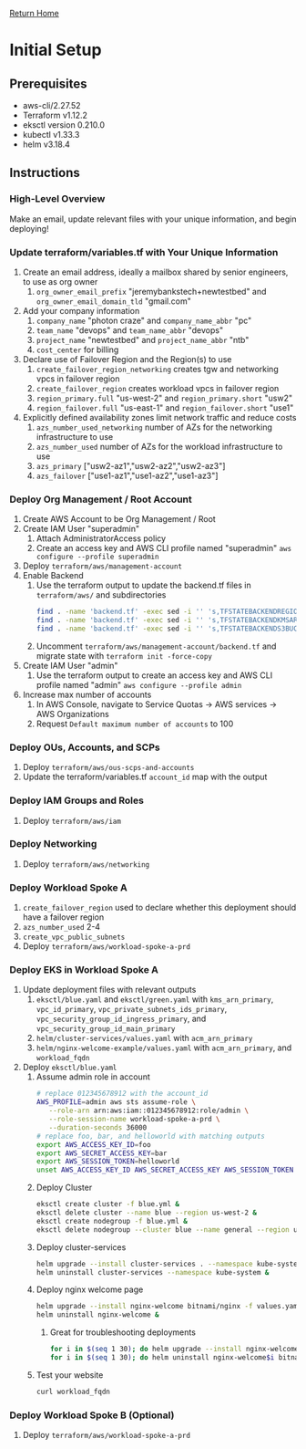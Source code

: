 [Return Home](../README.md#documentation)

# Initial Setup

## Prerequisites
- aws-cli/2.27.52
- Terraform v1.12.2
- eksctl version 0.210.0
- kubectl v1.33.3
- helm v3.18.4

## Instructions

### High-Level Overview
Make an email, update relevant files with your unique information, and begin deploying!

### Update terraform/variables.tf with Your Unique Information
1. Create an email address, ideally a mailbox shared by senior engineers, to use as org owner
   1. `org_owner_email_prefix` "jeremybankstech+newtestbed" and `org_owner_email_domain_tld` "gmail.com"
1. Add your company information
   1. `company_name` "photon craze" and `company_name_abbr` "pc"
   1. `team_name` "devops" and `team_name_abbr` "devops"
   1. `project_name` "newtestbed" and `project_name_abbr` "ntb"
   1. `cost_center` for billing
1. Declare use of Failover Region and the Region(s) to use
   1. `create_failover_region_networking` creates tgw and networking vpcs in failover region
   1. `create_failover_region` creates workload vpcs in failover region
   1. `region_primary.full` "us-west-2" and `region_primary.short` "usw2"
   1. `region_failover.full` "us-east-1" and `region_failover.short` "use1"
1. Explicitly defined availability zones limit network traffic and reduce costs
   1. `azs_number_used_networking` number of AZs for the networking infrastructure to use
   1. `azs_number_used` number of AZs for the workload infrastructure to use
   1. `azs_primary` ["usw2-az1","usw2-az2","usw2-az3"]
   1. `azs_failover` ["use1-az1","use1-az2","use1-az3"]

### Deploy Org Management / Root Account
1. Create AWS Account to be Org Management / Root
1. Create IAM User "superadmin"
   1. Attach AdministratorAccess policy
   1. Create an access key and AWS CLI profile named "superadmin" `aws configure --profile superadmin`
1. Deploy `terraform/aws/management-account`
1. Enable Backend
   1. Use the terraform output to update the backend.tf files in `terraform/aws/` and subdirectories
      ```sh
      find . -name 'backend.tf' -exec sed -i '' 's,TFSTATEBACKENDREGION,region_primary,g' {} + &&\
      find . -name 'backend.tf' -exec sed -i '' 's,TFSTATEBACKENDKMSARN,tfstate_kms_arn,g' {} + &&\
      find . -name 'backend.tf' -exec sed -i '' 's,TFSTATEBACKENDS3BUCKETNAME,tfstate_s3_bucket_name,g' {} +
      ```
   1. Uncomment `terraform/aws/management-account/backend.tf` and migrate state with `terraform init -force-copy`
1. Create IAM User "admin"
   1. Use the terraform output to create an access key and AWS CLI profile named "admin" `aws configure --profile admin`
1. Increase max number of accounts
   1. In AWS Console, navigate to Service Quotas -> AWS services -> AWS Organizations
   1. Request `Default maximum number of accounts` to 100

### Deploy OUs, Accounts, and SCPs
1. Deploy `terraform/aws/ous-scps-and-accounts`
1. Update the terraform/variables.tf `account_id` map with the output

### Deploy IAM Groups and Roles
1. Deploy `terraform/aws/iam`

### Deploy Networking
1. Deploy `terraform/aws/networking`

### Deploy Workload Spoke A
1. `create_failover_region` used to declare whether this deployment should have a failover region
1. `azs_number_used` 2-4
1. `create_vpc_public_subnets`
1. Deploy `terraform/aws/workload-spoke-a-prd`

### Deploy EKS in Workload Spoke A
1. Update deployment files with relevant outputs
   1. `eksctl/blue.yaml` and `eksctl/green.yaml` with `kms_arn_primary`, `vpc_id_primary`, `vpc_private_subnets_ids_primary`, `vpc_security_group_id_ingress_primary`, and `vpc_security_group_id_main_primary`
   1. `helm/cluster-services/values.yaml` with `acm_arn_primary`
   1. `helm/nginx-welcome-example/values.yaml` with `acm_arn_primary`, and `workload_fqdn`
1. Deploy `eksctl/blue.yaml`
   1. Assume admin role in account
      ```sh
      # replace 012345678912 with the account_id
      AWS_PROFILE=admin aws sts assume-role \
         --role-arn arn:aws:iam::012345678912:role/admin \
         --role-session-name workload-spoke-a-prd \
         --duration-seconds 36000
      # replace foo, bar, and helloworld with matching outputs
      export AWS_ACCESS_KEY_ID=foo
      export AWS_SECRET_ACCESS_KEY=bar
      export AWS_SESSION_TOKEN=helloworld
      unset AWS_ACCESS_KEY_ID AWS_SECRET_ACCESS_KEY AWS_SESSION_TOKEN
      ```
   1. Deploy Cluster
      ```sh
      eksctl create cluster -f blue.yml &
      eksctl delete cluster --name blue --region us-west-2 &
      eksctl create nodegroup -f blue.yml &
      eksctl delete nodegroup --cluster blue --name general --region us-west-2 &
      ```
   1. Deploy cluster-services
      ```sh
      helm upgrade --install cluster-services . --namespace kube-system --force &
      helm uninstall cluster-services --namespace kube-system &
      ```
   1. Deploy nginx welcome page
      ```sh
      helm upgrade --install nginx-welcome bitnami/nginx -f values.yaml --force &
      helm uninstall nginx-welcome &
      ```
      1. Great for troubleshooting deployments
         ```sh
         for i in $(seq 1 30); do helm upgrade --install nginx-welcome$i bitnami/nginx; done &
         for i in $(seq 1 30); do helm uninstall nginx-welcome$i bitnami/nginx; done &
         ```
   1. Test your website
      ```sh
      curl workload_fqdn
      ```

### Deploy Workload Spoke B (Optional)
1. Deploy `terraform/aws/workload-spoke-a-prd`